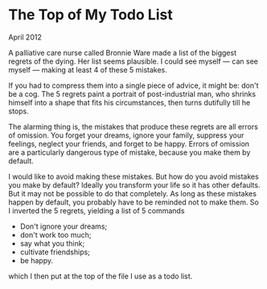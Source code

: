 # The Top of My Todo List

April 2012

A palliative care nurse called Bronnie Ware made a list of the biggest regrets of the dying. Her list seems plausible. I could see myself — can see myself — making at least 4 of these 5 mistakes.

If you had to compress them into a single piece of advice, it might be: don't be a cog. The 5 regrets paint a portrait of post-industrial man, who shrinks himself into a shape that fits his circumstances, then turns dutifully till he stops.

The alarming thing is, the mistakes that produce these regrets are all errors of omission. You forget your dreams, ignore your family, suppress your feelings, neglect your friends, and forget to be happy. Errors of omission are a particularly dangerous type of mistake, because you make them by default.

I would like to avoid making these mistakes. But how do you avoid mistakes you make by default? Ideally you transform your life so it has other defaults. But it may not be possible to do that completely. As long as these mistakes happen by default, you probably have to be reminded not to make them. So I inverted the 5 regrets, yielding a list of 5 commands

- Don't ignore your dreams;
- don't work too much;
- say what you think;
- cultivate friendships;
- be happy.

which I then put at the top of the file I use as a todo list.